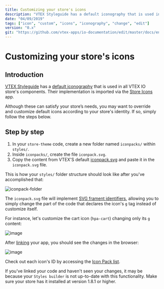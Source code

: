 ```yaml
---
title: Customizing your store's icons
description: "VTEX Styleguide has a default iconography that is used in all VTEX's components. Learn with this recipe how to change it and customize according to your store's identity. "
date: "04/09/2019"
tags: ["icon", "custom", "icons", "iconography", "change", "edit"]
version: "0.x"
git: "https://github.com/vtex-apps/io-documentation/edit/master/docs/en/Recipes/style/customizing-your-stores-icons.md"
---
```


# Customizing your store's icons

## Introduction

[VTEX Styleguide](https://styleguide.vtex.com) has a [default iconography](https://styleguide.vtex.com/#/Icons) that is used in all VTEX IO store's components. Their implementation is imported via the [Store Icons](https://github.com/vtex-apps/store-icons) app. 

Although these can satisfy your store’s needs, you may want to override and customize default icons according to your store's identity. If so, simply follow the steps below. 

## Step by step

1. In your `store-theme` code, create a new folder named `iconpacks/` within `styles/`. 
2. Inside `iconpacks/`, create the file `iconpack.svg`. 
3. Copy the content from VTEX'S default [iconpack.svg](https://raw.githubusercontent.com/vtex-apps/store-icons/master/styles/iconpacks/iconpack.svg) and paste it in the `iconpack.svg` file. 

This is how your `styles/` folder structure should look like after you've accomplished that: 

![iconpack-folder](https://user-images.githubusercontent.com/52087100/64298990-d2592600-cf4d-11e9-994c-eaefd317f9ef.png)

The `iconpack.svg` file will implement [SVG frament identifiers](https://css-tricks.com/svg-fragment-identifiers-work/), allowing you to simply change the part of the code that declares the icon's `g` tag instead of customize itself. 

For instance, let's customize the cart icon (`hpa-cart`) changing only its `g` content: 

![image](https://user-images.githubusercontent.com/18701182/61139096-0dcffa80-a49f-11e9-8ff9-4c4f805a2738.png) 

After [linking](https://vtex.io/docs/recipes/store/linking-an-app) your app, you should see the changes in the browser:

![image](https://user-images.githubusercontent.com/18701182/61139698-360c2900-a4a0-11e9-910b-8391ca58565e.png) 

Check out each icon's ID by accessing the [Icon Pack list](https://github.com/vtex-apps/store-icons/blob/cbbb1b82bfca247a811d146b1e2cafb642db1928/docs/ICONPACK.md). 

<div class="alert alert-warning">
If you've linked your code and haven't seen your changes, it may be because your <code>Styles builder</code> is not up-to-date with this functionality. Make sure your store has it installed at version <bold>1.8.1</bold> or higher. 
</div>
